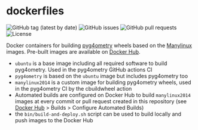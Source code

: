 # dockerfiles

![GitHub tag (latest by date)](https://img.shields.io/github/v/tag/g4edge/dockerfiles?logo=git)
![GitHub issues](https://img.shields.io/github/issues/g4edge/dockerfiles?logo=github)
![GitHub pull requests](https://img.shields.io/github/issues-pr/g4edge/dockerfiles?logo=github)
![License](https://img.shields.io/github/license/g4edge/dockerfiles)

Docker containers for building
[pyg4ometry](https://github.com/g4edge/pyg4ometry) wheels based on the
[Manylinux](https://github.com/pypa/manylinux) images. Pre-built images are
available on [Docker Hub](https://hub.docker.com/r/g4edge).

- `ubuntu` is a base image including all required software to build pyg4ometry.
  Used in the pyg4ometry GitHub actions CI
- `pyg4ometry` is based on the `ubuntu` image but includes pyg4ometry too
- `manylinux2014` is a custom image for building pyg4ometry wheels, used in the
  pyg4ometry CI by the cbuildwheel action
- Automated builds are configured on Docker Hub to build `manylinux2014` images
  at every commit or pull request created in this repository (see
  [Docker Hub](https://hub.docker.com/repository/docker/g4edge/manylinux2014_x86_64) >
  Builds > Configure Automated Builds)
- the `bin/build-and-deploy.sh` script can be used to build locally and push
  images to the Docker Hub
